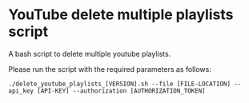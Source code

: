 # YouTube delete multiple playlists script

A bash script to delete multiple youtube playlists.


Please run the script with the required parameters as follows:

```./delete_youtube_playlists_[VERSION].sh --file [FILE-LOCATION] --api_key [API-KEY] --authorization [AUTHORIZATION_TOKEN]```

